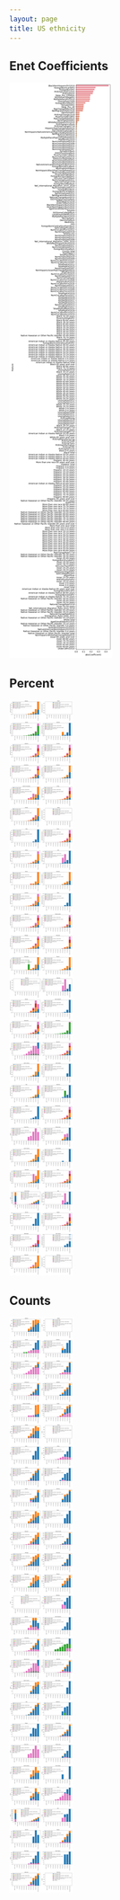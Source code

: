 ```yaml
---
layout: page
title: US ethnicity
---
```


## Enet Coefficients
![enet1](./assets/all_enet_coefs.png)

## Percent
![region1](./assets/ethnicity_and_deaths_per_state_fraction.png)

## Counts
![region2](./assets/ethnicity_and_deaths_per_state.png)
